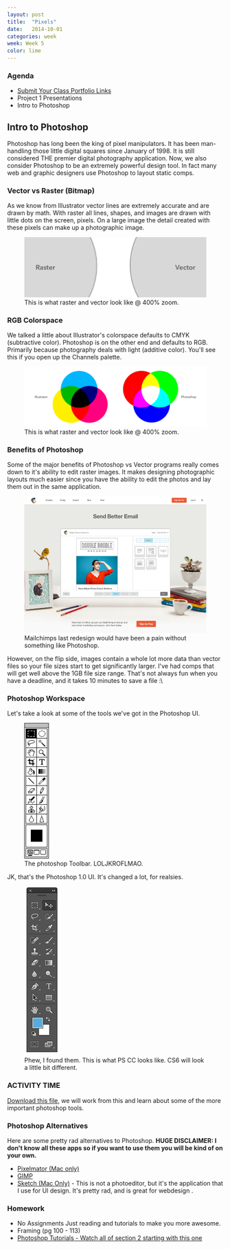```yaml
---
layout: post
title:  "Pixels"
date:   2014-10-01
categories: week
week: Week 5
color: lime
---
```


### Agenda
- [Submit Your Class Portfolio Links](http://goo.gl/forms/yu4CedbRRV)
- Project 1 Presentations
- Intro to Photoshop

## Intro to Photoshop
Photoshop has long been the king of pixel manipulators. It has been man-handling those little digital squares since January of 1998. It is still considered THE premier digital photography application. Now, we also consider Photoshop to be an extremely powerful design tool. In fact many web and graphic designers use Photoshop to layout static comps.

### Vector vs Raster (Bitmap)
As we know from Illustrator vector lines are extremely accurate and are drawn by math. With raster all lines, shapes, and images are drawn with little dots on the screen, pixels. On a large image the detail created with these pixels can make up a photographic image.

<figure>
  <img src="/images/week5/vector-raster.png" alt="" />
  <figcaption>This is what raster and vector look like @ 400% zoom.</figcaption>
</figure>

### RGB Colorspace
We talked a little about Illustrator's colorspace defaults to CMYK (subtractive color). Photoshop is on the other end and defaults to RGB. Primarily because photography deals with light (additive color). You'll see this if you open up the Channels palette.

<figure>
  <img src="/images/week5/cmykrgb.png" alt="" />
  <figcaption>This is what raster and vector look like @ 400% zoom.</figcaption>
</figure>


### Benefits of Photoshop
Some of the major benefits of Photoshop vs Vector programs really comes down to it's ability to edit raster images. It makes designing photographic layouts much easier since you have the ability to edit the photos and lay them out in the same application.

<figure>
  <img src="/images/week5/mailchimp_redesign.jpg" alt="" />
  <figcaption>Mailchimps last redesign would have been a pain without something like Photoshop.</figcaption>
</figure>

However, on the flip side, images contain a whole lot more data than vector files so your file sizes start to get significantly larger. I've had comps that will get well above the 1GB file size range. That's not always fun when you have a deadline, and it takes 10 minutes to save a file :\




### Photoshop Workspace
Let's take a look at some of the tools we've got in the Photoshop UI.

<figure>
  <img src="/images/week5/ps-107.gif" alt="" />
  <figcaption>The photoshop Toolbar. LOLJKROFLMAO.</figcaption>
</figure>

JK, that's the Photoshop 1.0 UI. It's changed a lot, for realsies.

<figure>
  <img src="/images/week5/photoshop-tools.png" alt="" />
  <figcaption>Phew, I found them. This is what PS CC looks like. CS6 will look a little bit different.</figcaption>
</figure>

### ACTIVITY TIME
[Download this file](/files/week5/ps-activity-01.psd), we will work from this and learn about some of the more important photoshop tools.


### Photoshop Alternatives
Here are some pretty rad alternatives to Photoshop. **HUGE DISCLAIMER: I don't know all these apps so if you want to use them you will be kind of on your own.**

- [Pixelmator (Mac only)](http://www.pixelmator.com/)
- [GIMP](http://www.gimp.org/)
- [Sketch (Mac Only)](http://bohemiancoding.com/sketch/) - This is not a photoeditor, but it's the application that I use for UI design. It's pretty rad, and is great for webdesign .

### Homework
- No Assignments Just reading and tutorials to make you more awesome.
- Framing (pg 100 - 113)
- [Photoshop Tutorials - Watch all of section 2 starting with this one](http://www.lynda.com/Photoshop-tutorials/Navigating-your-image/124096/140551-4.html)
